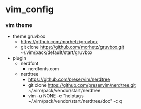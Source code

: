 # vim_config
### vim theme
+ theme:gruvbox
  - https://github.com/morhetz/gruvbox
  - git clone https://github.com/morhetz/gruvbox.git ~/.vim/pack/default/start/gruvbox
+ plugin
  - nerdfont
    - nerdfonts.com
  - nerdtree
    - https://github.com/preservim/nerdtree
    - git clone https://github.com/preservim/nerdtree.git ~/.vim/pack/vendor/start/nerdtree
    - vim -u NONE -c "helptags ~/.vim/pack/vendor/start/nerdtree/doc" -c q

